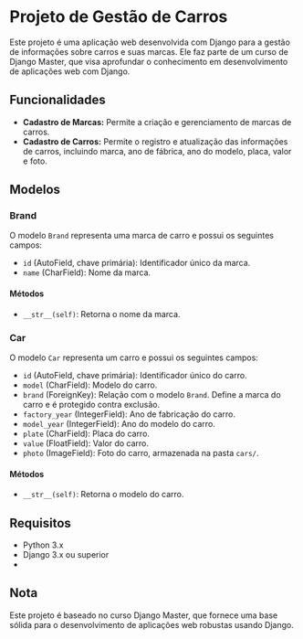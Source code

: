 # Projeto de Gestão de Carros

Este projeto é uma aplicação web desenvolvida com Django para a gestão de informações sobre carros e suas marcas. Ele faz parte de um curso de Django Master, que visa aprofundar o conhecimento em desenvolvimento de aplicações web com Django.

## Funcionalidades

- **Cadastro de Marcas:** Permite a criação e gerenciamento de marcas de carros.
- **Cadastro de Carros:** Permite o registro e atualização das informações de carros, incluindo marca, ano de fábrica, ano do modelo, placa, valor e foto.

## Modelos

### Brand

O modelo `Brand` representa uma marca de carro e possui os seguintes campos:

- `id` (AutoField, chave primária): Identificador único da marca.
- `name` (CharField): Nome da marca.

#### Métodos

- `__str__(self)`: Retorna o nome da marca.

### Car

O modelo `Car` representa um carro e possui os seguintes campos:

- `id` (AutoField, chave primária): Identificador único do carro.
- `model` (CharField): Modelo do carro.
- `brand` (ForeignKey): Relação com o modelo `Brand`. Define a marca do carro e é protegido contra exclusão.
- `factory_year` (IntegerField): Ano de fabricação do carro.
- `model_year` (IntegerField): Ano do modelo do carro.
- `plate` (CharField): Placa do carro.
- `value` (FloatField): Valor do carro.
- `photo` (ImageField): Foto do carro, armazenada na pasta `cars/`.

#### Métodos

- `__str__(self)`: Retorna o modelo do carro.

## Requisitos

- Python 3.x
- Django 3.x ou superior
- 
## Nota
Este projeto é baseado no curso Django Master, que fornece uma base sólida para o desenvolvimento de aplicações web robustas usando Django.




